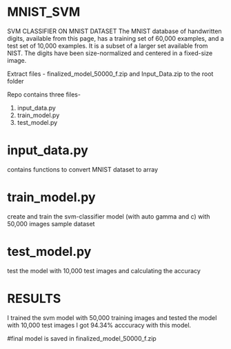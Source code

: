 # MNIST_SVM
SVM CLASSIFIER ON MNIST DATASET
The MNIST database of handwritten digits, available from this page, has a training set of 60,000 examples, and a test set of 10,000 examples. It is a subset of a larger set available from NIST. The digits have been size-normalized and centered in a fixed-size image.

Extract files - finalized_model_50000_f.zip and Input_Data.zip to the root folder

Repo contains three files-
1. input_data.py
2. train_model.py
3. test_model.py

# input_data.py
contains functions to convert MNIST dataset to array

# train_model.py
create and train the svm-classifier model (with auto gamma and c) with 50,000 images sample dataset

# test_model.py
test the model with 10,000 test images and calculating the accuracy

# RESULTS
I trained the svm model with 50,000 training images and tested the model with 10,000 test images
I got 94.34% acccuracy with this model.

#final model is saved in finalized_model_50000_f.zip
